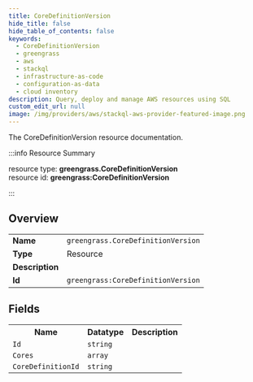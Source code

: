 ```yaml
---
title: CoreDefinitionVersion
hide_title: false
hide_table_of_contents: false
keywords:
  - CoreDefinitionVersion
  - greengrass
  - aws
  - stackql
  - infrastructure-as-code
  - configuration-as-data
  - cloud inventory
description: Query, deploy and manage AWS resources using SQL
custom_edit_url: null
image: /img/providers/aws/stackql-aws-provider-featured-image.png
---
```

The CoreDefinitionVersion resource documentation.

:::info Resource Summary

<div class="row">
<div class="providerDocColumn">
<span>resource type:&nbsp;<b>greengrass.CoreDefinitionVersion</b></span><br />
<span>resource id:&nbsp;<b>greengrass:CoreDefinitionVersion</b></span><br />
</div>
</div>

:::

## Overview
<table><tbody>
<tr><td><b>Name</b></td><td><code>greengrass.CoreDefinitionVersion</code></td></tr>
<tr><td><b>Type</b></td><td>Resource</td></tr>
<tr><td><b>Description</b></td><td></td></tr>
<tr><td><b>Id</b></td><td><code>greengrass:CoreDefinitionVersion</code></td></tr>
</tbody></table>

## Fields
<table><tbody>
<tr><th>Name</th><th>Datatype</th><th>Description</th></tr>
<tr><td><code>Id</code></td><td><code>string</code></td><td></td></tr><tr><td><code>Cores</code></td><td><code>array</code></td><td></td></tr><tr><td><code>CoreDefinitionId</code></td><td><code>string</code></td><td></td></tr>
</tbody></table>